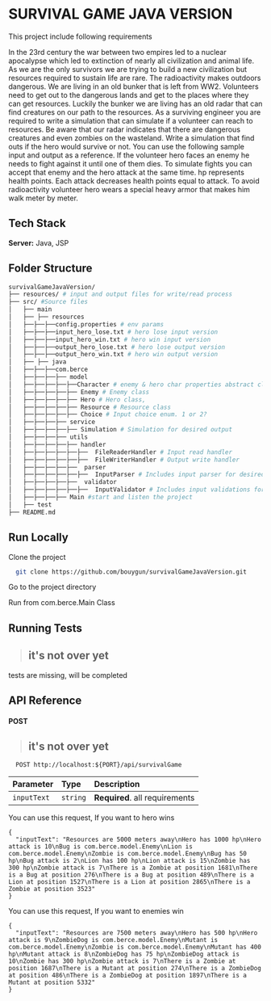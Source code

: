 # SURVIVAL GAME JAVA VERSION

This project include following requirements

In the 23rd century the war between two empires led to a nuclear apocalypse which led to extinction of nearly all civilization and animal life. As we are the only survivors we are trying to build a new civilization but resources required to sustain life are rare. The radioactivity makes outdoors dangerous. We are living in an old bunker that is left from WW2. Volunteers need to get out to the dangerous lands and get to the places where they can get resources. Luckily the bunker we are living has an old radar that can find creatures on our path to the resources. As a surviving engineer you are required to write a simulation that can simulate if a volunteer can reach to resources. Be aware that our radar indicates that there are dangerous creatures and even zombies on the wasteland.
Write a simulation that find outs if the hero would survive or not. You can use the following sample input and output as a reference. If the volunteer hero faces an enemy he needs to fight against it until one of them dies. To simulate fights you can accept that enemy and the hero attack at the same time. hp represents health points. Each attack decreases health points equal to attack. To avoid radioactivity volunteer hero wears a special heavy armor that makes him walk meter by meter.

## Tech Stack

**Server:** Java, JSP

## Folder Structure

```bash
survivalGameJavaVersion/
├── resources/ # input and output files for write/read process
├── src/ #Source files
│   ├── main
│   ├── ├── resources
│   ├──├──├──config.properties # env params
│   ├──├──├──input_hero_lose.txt # hero lose input version
│   ├──├──├──input_hero_win.txt # hero win input version
│   ├──├──├──output_hero_lose.txt # hero lose output version
│   ├──├──├──output_hero_win.txt # hero win output version
│   ├── ├── java
│   ├──├──├──com.berce
│   ├──├──├──├── model
│   ├──├──├──├──├──Character # enemy & hero char properties abstract class
│   ├──├──├──├──├── Enemy # Enemy class
│   ├──├──├──├──├── Hero # Hero class,
│   ├──├──├──├──├── Resource # Resource class
│   ├──├──├──├──├── Choice # Input choice enum. 1 or 2?
│   ├──├──├──├── service
│   ├──├──├──├──├── Simulation # Simulation for desired output
│   ├──├──├──├── utils
│   ├──├──├──├──├── handler
│   ├──├──├──├──├──├──  FileReaderHandler # Input read handler
│   ├──├──├──├──├──├──  FileWriterHandler # Output write handler
│   ├──├──├──├──├──  parser
│   ├──├──├──├──├──├──  InputParser # Includes input parser for desired input schema
│   ├──├──├──├──├──  validator
│   ├──├──├──├──├──├──  InputValidator # Includes input validations for desired input schema
│   ├──├──├──├── Main #start and listen the project
│   ├── test
├── README.md
```

## Run Locally

Clone the project

```bash
  git clone https://github.com/bouygun/survivalGameJavaVersion.git
```

Go to the project directory

Run from com.berce.Main Class

## Running Tests

> ## **it's not over yet** 
tests are missing, will be completed

## API Reference

#### POST

> ## **it's not over yet**

```http
  POST http://localhost:${PORT}/api/survivalGame
```

| Parameter | Type     | Description                       |
| :-------- | :------- | :-------------------------------- |
| `inputText`      | `string` | **Required**. all requirements |


You can use this request, If you want to hero wins
```
{
  "inputText": "Resources are 5000 meters away\nHero has 1000 hp\nHero attack is 10\nBug is com.berce.model.Enemy\nLion is com.berce.model.Enemy\nZombie is com.berce.model.Enemy\nBug has 50 hp\nBug attack is 2\nLion has 100 hp\nLion attack is 15\nZombie has 300 hp\nZombie attack is 7\nThere is a Zombie at position 1681\nThere is a Bug at position 276\nThere is a Bug at position 489\nThere is a Lion at position 1527\nThere is a Lion at position 2865\nThere is a Zombie at position 3523"
}
```

You can use this request, If you want to enemies win
```
{
  "inputText": "Resources are 7500 meters away\nHero has 500 hp\nHero attack is 9\nZombieDog is com.berce.model.Enemy\nMutant is com.berce.model.Enemy\nZombie is com.berce.model.Enemy\nMutant has 400 hp\nMutant attack is 8\nZombieDog has 75 hp\nZombieDog attack is 10\nZombie has 300 hp\nZombie attack is 7\nThere is a Zombie at position 1687\nThere is a Mutant at position 274\nThere is a ZombieDog at position 486\nThere is a ZombieDog at position 1897\nThere is a Mutant at position 5332"
}
```
